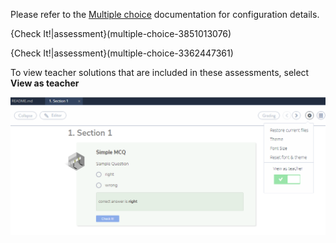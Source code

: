 Please refer to the [Multiple choice](https://codio.com/docs/content/authoring/assessments/assessments-mcq/) documentation for configuration details.

{Check It!|assessment}(multiple-choice-3851013076)

{Check It!|assessment}(multiple-choice-3362447361)

To view teacher solutions that are included in these assessments, select **View as teacher**


![.guides/img/teachersolutionss](.guides/img/teachersolutionss.png)
